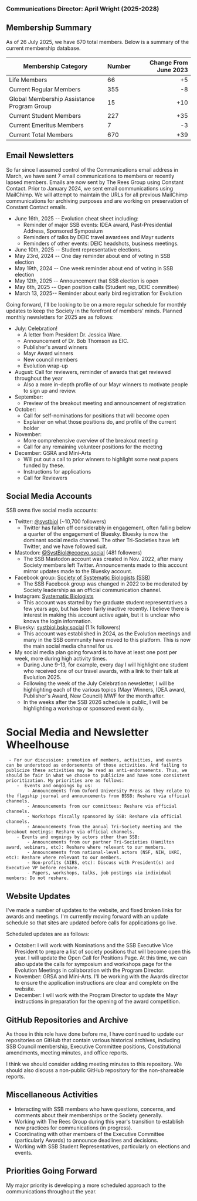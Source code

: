### Communications Director: April Wright (2025-2028)

## Membership Summary

As of 26 July 2025, we have 670 total members.  Below is a summary of the current membership database.

**Membership Category**|**Number**|**Change From June 2023**
-----|-----|-----:
Life Members| 66 | +5
Current Regular Members| 355 | -8 
Global Membership Assistance Program Group | 15 | +10
Current Student Members| 227 | +35
Current Emeritus Members| 7 | -3
Current Total Members| 670| +39

## Email Newsletters

So far since I assumed control of the Communications email address in March, we have sent 7 email communications to members or recently lapsed members. Emails are now sent by The Rees Group using Constant Contact. Prior to January 2024, we sent email communications using MailChimp. We will attempt to maintain the URLs for all previous MailChimp communications for archiving purposes and are working on preservation of Constant Contact emails.

- June 16th, 2025 -- Evolution cheat sheet including:
	- Reminder of major SSB events: IDEA award, Past-Presidential Address, Sponsored Symposium
	- Reminders of talks by DEIC travel awardees and Mayr sudents
	- Reminders of other events: DEIC headshots, business meetings.
- June 10th, 2025 -- Student representative elections.
- May 23rd, 2024 -- One day reminder about end of voting in SSB election
- May 19th, 2024 -- One week reminder about end of voting in SSB election
- May 12th, 2025 -- Announcement that SSB election is open
- May 6th, 2025 -- Open position calls (Student rep, DEIC committee)
- March 13, 2025-- Reminder about early bird registration for Evolution

Going forward, I'll be looking to be on a more regular schedule for monthly updates to keep the Society in the forefront of members' minds. Planned monthly newsletters for 2025 are as follows:

- July: Celebration! 
	- A letter from President Dr. Jessica Ware.
	- Announcement of Dr. Bob Thomson as EIC.
	- Publisher's award winners
	- Mayr Award winners
	- New council members
	- Evolution wrap-up
- August: Call for reviewers, reminder of awards that get reviewed throughout the year
	- Also a more in-depth profile of our Mayr winners to motivate people to sign up and review.
- September:
	- Preview of the breakout meeting and announcement of registration
- October:
	- Call for self-nominations for positions that will become open
	- Explainer on what those positions do, and profile of the current holder
- November: 
	- More comprehensive overview of the breakout meeting
	- Call for any remaining volunteer positions for the meeting
- December: GSRA and Mini-Arts
	- Will put out a call to prior winners to highlight some neat papers funded by these.
	- Instructions for applications
	- Call for Reviewers

## Social Media Accounts

SSB owns five social media accounts:

- Twitter: [@systbiol](https://twitter.com/systbiol) (~10,700 followers) 
	- Twitter has fallen off considerably in engagement, often falling below a quarter of the engagement of Bluesky. Bluesky is now the dominant social media channel. The other Tri-Societies have left Twitter, and we have followed suit. 
- Mastodon: [@SystBiol@ecoevo.social](https://ecoevo.social/@SystBiol) (481 followers) 
	- The SSB Mastodon account was created in Nov. 2022, after many Society members left Twitter. Announcements made to this account mirror updates made to the Bluesky account. 
- Facebook group: [Society of Systematic Biologists (SSB)](https://www.facebook.com/groups/SocietySystematicBiologists/)
	- The SSB Facebook group was changed in 2022 to be moderated by Society leadership as an official communication channel.
- Instagram: [Systematic Biologists](https://www.instagram.com/systematicbiologists/) 
	- This account was started by the graduate student representatives a few years ago, but has been fairly inactive recently. I believe there is interest in making this account active again, but it is unclear who knows the login information. 
- Bluesky: [systbiol.bsky.social](https://bsky.app/profile/systbiol.bsky.social) (1.1k followers) 
	- This account was established in 2024, as the Evolution meetings and many in the SSB community have moved to this platform. This is now the main social media channel for us.  
- My social media plan going forward is to have at least one post per week, more during high activity times. 
    - During June 9-13, for example, every day I will highlight one student who received one of our travel awards, with a link to their talk at Evolution 2025. 
    - Following the week of the July Celebration newsletter, I will be highlighting each of the various topics (Mayr Winners, IDEA award, Publisher's Award, New Council) MWF for the month after. 
    - In the weeks after the SSB 2026 schedule is public, I will be highlighting a workshop or sponsored event daily. 
	
# Social Media and Newsletter Wheelhouse
	 - For our discussion: promotion of members, activities, and events can be understood as endorsements of those activities. And failing to publicize these activities may be read as anti-endorsements. Thus, we should be fair in what we choose to publicize and have some consistent prioritization. My priorities are as follows: 
	 	-  Events and ongoings by us:
			- Announcements from Oxford University Press as they relate to the flagship journal and announcements from BSSB: Reshare via official channels.
			- Announcements from our committees: Reshare via official channels. 
			- Workshops fiscally sponsored by SSB: Reshare via official channels. 
			- Announcements from the annual Tri-Society meeting and the breakout meetings: Reshare via official channels.
		- Events and ongoings by actors other than SSB: 
			- Announcements from our partner Tri-Societies (Hamilton award, webinars, etc): Reshare where relevant to our members.
			- Announcements from national-level actors (NSF, NIH, UKRI, etc): Reshare where relevant to our members.
			- Non-profits (AIBS, etc): Discuss with President(s) and Executive VP before reshare.
			- Papers, workshops, talks, job postings via individual members: Do not reshare.

## Website Updates

I've made a number of updates to the website, and fixed broken links for awards and meetings. I'm currently moving forward with an update schedule so that sites are updated before calls for applications go live.

Scheduled updates are as follows:
- October: I will work with Nominations and the SSB Executive Vice President to prepare a list of society positions that will become open this year. I will update the Open Call for Positions Page. At this time, we can also update the calls for symposium and workshops page for the Evolution Meetings in collaboration with the Program Director.
- November: GRSA and Mini-Arts. I'll be working with the Awards director to ensure the application instructions are clear and complete on the website.
- December: I will work with the Program Director to update the Mayr instructions in preparation for the opening of the award competition.

## GitHub Repositories and Archive

As those in this role have done before me, I have continued to update our repositories on GitHub that contain various historical archives, including SSB Council membership, Executive Committee positions, Constitutional amendments, meeting minutes, and office reports.

I think we should consider adding meeting minutes to this repository. We should also discuss a non-public GitHub repository for the non-shareable reports.


## Miscellaneous Activities

- Interacting with SSB members who have questions, concerns, and comments about their memberships or the Society generally.
- Working with The Rees Group during this year's transition to establish new practices for communications (in progress).
- Coordinating with other members of the Executive Committee (particularly Awards) to announce deadlines and decisions.
- Working with SSB Student Representatives, particularly on elections and events.

## Priorities Going Forward

My major priority is developing a more scheduled approach to the communications throughout the year.

